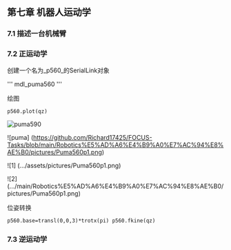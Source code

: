 ## 第七章 机器人运动学

### 7.1 描述一台机械臂

### 7.2 正运动学

创建一个名为_p560_的SerialLink对象

'''
mdl_puma560
'''

绘图

`p560.plot(qz)`

![puma590](.../pictures/Puma560p1.png)

![puma] (https://github.com/Richard17425/FOCUS-Tasks/blob/main/Robotics%E5%AD%A6%E4%B9%A0%E7%AC%94%E8%AE%B0/pictures/Puma560p1.png)

![1] (.../assets/pictures/Puma560p1.png)

![2] (.../main/Robotics%E5%AD%A6%E4%B9%A0%E7%AC%94%E8%AE%B0/pictures/Puma560p1.png)

位姿转换

`p560.base=transl(0,0,3)*trotx(pi)
p560.fkine(qz)`

### 7.3 逆运动学
